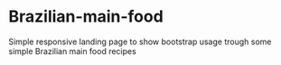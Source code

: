 # Brazilian-main-food
 Simple responsive landing page to show bootstrap usage trough some simple Brazilian main food recipes
